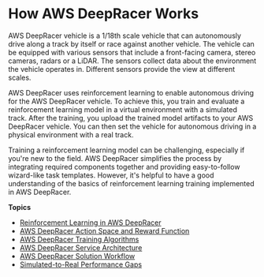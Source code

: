 # How AWS DeepRacer Works<a name="deepracer-how-it-works"></a>

 AWS DeepRacer vehicle is a 1/18th scale vehicle that can autonomously drive along a track by itself or race against another vehicle\. The vehicle can be equipped with various sensors that include a front\-facing camera, stereo cameras, radars or a LiDAR\. The sensors collect data about the environment the vehicle operates in\. Different sensors provide the view at different scales\. 

 AWS DeepRacer uses reinforcement learning to enable autonomous driving for the AWS DeepRacer vehicle\. To achieve this, you train and evaluate a reinforcement learning model in a virtual environment with a simulated track\. After the training, you upload the trained model artifacts to your AWS DeepRacer vehicle\. You can then set the vehicle for autonomous driving in a physical environment with a real track\. 

 Training a reinforcement learning model can be challenging, especially if you're new to the field\. AWS DeepRacer simplifies the process by integrating required components together and providing easy\-to\-follow wizard\-like task templates\. However, it's helpful to have a good understanding of the basics of reinforcement learning training implemented in AWS DeepRacer\. 

**Topics**
+ [Reinforcement Learning in AWS DeepRacer](deepracer-how-it-works-overview-reinforcement-learning.md)
+ [AWS DeepRacer Action Space and Reward Function](deepracer-how-it-works-action-space.md)
+ [AWS DeepRacer Training Algorithms](deepracer-how-it-works-reinforcement-learning-algorithm.md)
+ [AWS DeepRacer Service Architecture](deepracer-how-it-works-service-architecture.md)
+ [AWS DeepRacer Solution Workflow](deepracer-how-it-works-solution-workflow.md)
+ [Simulated\-to\-Real Performance Gaps](deepracer-how-it-works-virtual-to-physical.md)